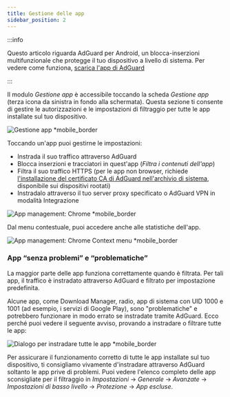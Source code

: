 ```yaml
---
title: Gestione delle app
sidebar_position: 2
---
```


:::info

Questo articolo riguarda AdGuard per Android, un blocca-inserzioni multifunzionale che protegge il tuo dispositivo a livello di sistema. Per vedere come funziona, [scarica l'app di AdGuard](https://agrd.io/download-kb-adblock)

:::

Il modulo _Gestione app_ è accessibile toccando la scheda _Gestione app_ (terza icona da sinistra in fondo alla schermata). Questa sezione ti consente di gestire le autorizzazioni e le impostazioni di filtraggio per tutte le app installate sul tuo dispositivo.

![Gestione app \*mobile_border](https://cdn.adtidy.org/blog/new/9sakapp_management.png)

Toccando un'app puoi gestirne le impostazioni:

- Instrada il suo traffico attraverso AdGuard
- Blocca inserzioni e tracciatori in quest'app (_Filtra i contenuti dell'app_)
- Filtra il suo traffico HTTPS (per le app non browser, richiede [l'installazione del certificato CA di AdGuard nell'archivio di sistema](/adguard-for-android/solving-problems/https-certificate-for-rooted/), disponibile sui dispositivi rootati)
- Instradalo attraverso il tuo server proxy specificato o AdGuard VPN in modalità Integrazione

![App management: Chrome \*mobile_border](https://cdn.adtidy.org/blog/new/nvvgochrome_management.png)

Dal menu contestuale, puoi accedere anche alle statistiche dell'app.

![App management: Chrome Context menu \*mobile_border](https://cdn.adtidy.org/blog/new/4z85achome_management_context_menu.png)

### App “senza problemi” e “problematiche”

La maggior parte delle app funziona correttamente quando è filtrata. Per tali app, il traffico è instradato attraverso AdGuard e filtrato per impostazione predefinita.

Alcune app, come Download Manager, radio, app di sistema con UID 1000 e 1001 (ad esempio, i servizi di Google Play), sono "problematiche" e potrebbero funzionare in modo errato se instradate tramite AdGuard. Ecco perché puoi vedere il seguente avviso, provando a instradare o filtrare tutte le app:

![Dialogo per instradare tutte le app \*mobile_border](https://cdn.adtidy.org/blog/new/6du8jiroute_all.png)

Per assicurare il funzionamento corretto di tutte le app installate sul tuo dispositivo, ti consigliamo vivamente d'instradare attraverso AdGuard soltanto le app prive di problemi. Puoi vedere l'elenco completo delle app sconsigliate per il filtraggio in _Impostazioni_ → _Generale_ → _Avanzate_ → _Impostazioni di basso livello_ → _Protezione_ → _App escluse_.
